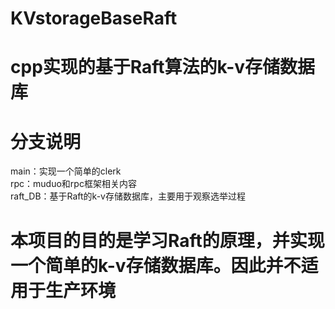 # KVstorageBaseRaft
# cpp实现的基于Raft算法的k-v存储数据库
# 分支说明
main：实现一个简单的clerk  
rpc：muduo和rpc框架相关内容  
raft_DB：基于Raft的k-v存储数据库，主要用于观察选举过程  
# 本项目的目的是学习Raft的原理，并实现一个简单的k-v存储数据库。因此并不适用于生产环境
